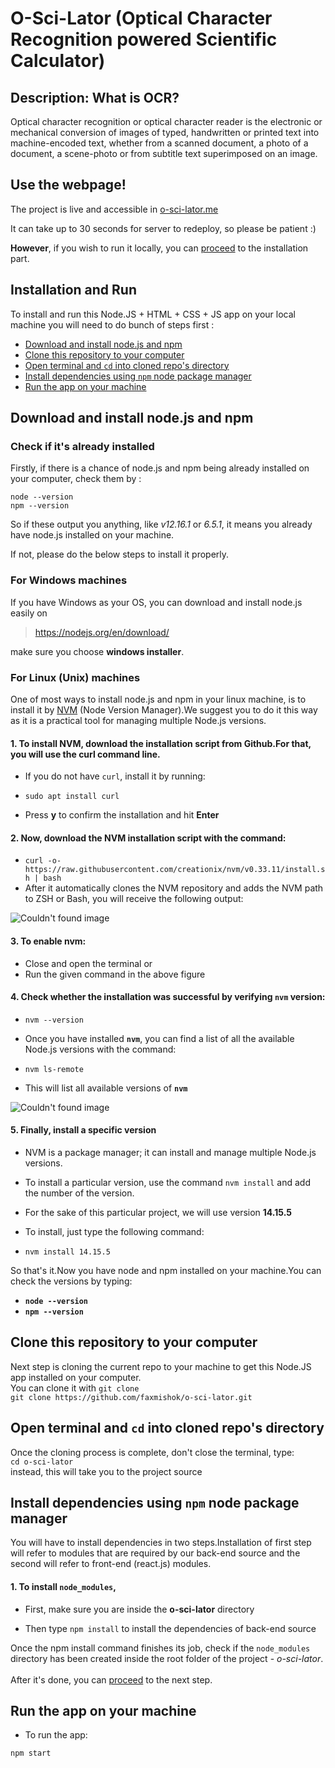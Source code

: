 # O-Sci-Lator (Optical Character Recognition powered Scientific Calculator)

## Description: What is OCR?
Optical character recognition or optical character reader is the electronic or mechanical conversion of images of typed, handwritten or printed text into machine-encoded text, whether from a scanned document, a photo of a document, a scene-photo or from subtitle text superimposed on an image.

## Use the webpage!
The project is live and accessible in [o-sci-lator.me](http://o-sci-lator.me)

It can take up to 30 seconds for server to redeploy, so please be patient :)

**However**, if you wish to run it locally, you can [proceed](#installation-and-run) to the installation part.

## Installation and Run
To install and run this Node.JS + HTML + CSS + JS app on your local machine you will need to do bunch of steps first :
- [Download and install node.js and npm](#download-and-install-nodejs-and-npm)
- [Clone this repository to your computer](#clone-this-repository-to-your-computer)
- [Open terminal and `cd` into cloned repo's directory](#open-terminal-and-cd-into-cloned-repos-directory)
- [Install dependencies using `npm` node package manager](#install-dependencies-using-npm-node-package-manager)
- [Run the app on your machine](#run-the-app-on-your-machine)


## Download and install node.js and npm
### Check if it's already installed
Firstly, if there is a chance of node.js and npm being already installed on your computer, check them by :
```
node --version
npm --version
```
So if these output you anything, like *v12.16.1* or *6.5.1*, it means you already have node.js installed on your machine.

If not, please do the below steps to install it properly.

### For Windows machines
If you have Windows as your OS, you can download and install node.js easily on
> https://nodejs.org/en/download/

make sure you choose **windows installer**.

### For Linux (Unix) machines
One of most ways to install node.js and npm in your linux machine, is to install it by [NVM](https://github.com/nvm-sh/nvm) (Node Version Manager).We suggest you to do it this way as it is a practical tool for managing multiple Node.js versions. 
#### 1. To install NVM, download the installation script from Github.For that, you will use the curl command line.
   - If you do not have `curl`, install it by running:
   
   - `sudo apt install curl`
   
   - Press **y** to confirm the installation and hit **Enter**
   
#### 2. Now, download the NVM installation script with the command:
   - `curl -o- https://raw.githubusercontent.com/creationix/nvm/v0.33.11/install.sh | bash`
   - After it automatically clones the NVM repository and adds the NVM path to ZSH or Bash, you will receive the        following output:
   
![Couldn't found image](https://phoenixnap.com/kb/wp-content/uploads/2019/03/download-nvm-installation-script.png   'NVM post-installation output')

#### 3. To **enable nvm**:
   - Close and open the terminal or
   - Run the given command in the above figure

#### 4. Check whether the installation was successful by verifying `nvm` version:
   - `nvm --version`
   
   - Once you have installed **`nvm`**, you can find a list of all the available Node.js versions with the command: 
   
   - `nvm ls-remote`
   
   - This will list all available versions of **`nvm`**
   
![Couldn't found image](https://phoenixnap.com/kb/wp-content/uploads/2019/03/list-available-nvm-versions.png 'Output of the comment nvm ls-remote')

#### 5. Finally, install a specific version
   - NVM is a package manager; it can install and manage multiple Node.js versions.
   
   - To install a particular version, use the command `nvm install` and add the number of the version.
   
   - For the sake of this particular project, we will use version **14.15.5**
   
   - To install, just type the following command:
   
   - `nvm install 14.15.5`
   
So that's it.Now you have node and npm installed on your machine.You can check the versions by typing:
- **`node --version`**
- **`npm --version`**



## Clone this repository to your computer
Next step is cloning the current repo to your machine to get this Node.JS app installed on your computer. <br />
You can clone it with `git clone` <br />
`git clone https://github.com/faxmishok/o-sci-lator.git`



## Open terminal and `cd` into cloned repo's directory
Once the cloning process is complete, don't close the terminal, type: <br />
`cd o-sci-lator` <br />
instead, this will take you to the project source



## Install dependencies using `npm` node package manager
You will have to install dependencies in two steps.Installation of first step will refer to modules that are required by our back-end source and the second will refer to front-end (react.js) modules.<br /> 
#### 1. To install `node_modules`,
   - First, make sure you are inside the **o-sci-lator** directory
   
   - Then type `npm install` to install the dependencies of back-end source
   

Once the npm install command finishes its job, check if the `node_modules` directory has been created inside the root folder of the project - *o-sci-lator*.<br /><br />
After it's done, you can [proceed](#run-the-app-on-your-machine) to the next step.


## Run the app on your machine
- To run the app:

`npm start`
